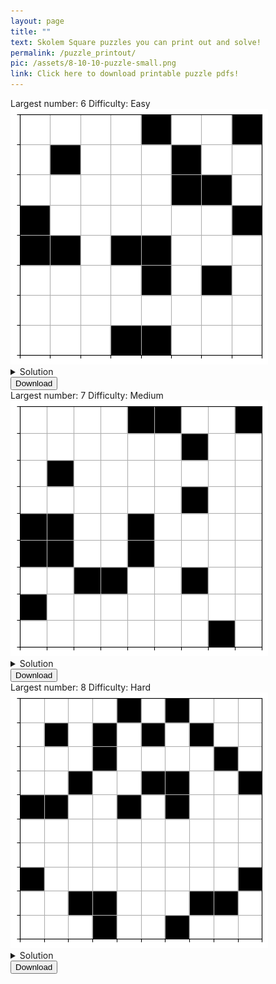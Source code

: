 ```yaml
---
layout: page
title: ""
text: Skolem Square puzzles you can print out and solve!
permalink: /puzzle_printout/
pic: /assets/8-10-10-puzzle-small.png
link: Click here to download printable puzzle pdfs!
---
```

<div class="page-wrap2">
Largest number: 6 Difficulty: Easy<br>
<img class="med_img" src="/assets/download-page/6-8-8.png">
<details markdown=block>
  <summary>Solution</summary>
  <img src="/assets/download-page/6-8-8-solved.png" class="bigger_img">
</details>
<a href="/assets/download-page/6-8-8-printout.png" download="/assets/download-page/6-8-8-printout.png">
    <button type="submit">Download</button>
</a>
</div>

<div class="page-wrap2">
Largest number: 7 Difficulty: Medium<br>
<img class="med_img" src="/assets/download-page/7-9-9.png">
<details markdown=block>
<summary markdown=span>Solution</summary>
![Bk logo](/assets/download-page/7-9-9-solved.png)
</details>
<a href="/assets/download-page/7-9-9-printout.png" download="/assets/download-page/7-9-9-printout.png">
    <button type="submit">Download</button>
</a>
</div>

<div class="page-wrap2">
Largest number: 8 Difficulty: Hard<br>
<img class="med_img" src="/assets/download-page/8-10-10.png">
<details markdown=block>
<summary markdown=span>Solution</summary>
![Bk logo](/assets/download-page/8-10-10-solved.png)
</details>
<a href="/assets/download-page/8-10-10-printout.png" download="/assets/download-page/8-10-10-printout.png">
    <button type="submit">Download</button>
</a>
</div>
